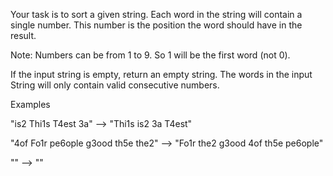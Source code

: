 Your task is to sort a given string. Each word in the string will contain a single number. This number is the position the word should have in the result.

Note: Numbers can be from 1 to 9. So 1 will be the first word (not 0).

If the input string is empty, return an empty string. The words in the input String will only contain valid consecutive numbers.

Examples

"is2 Thi1s T4est 3a"                -->       "Thi1s is2 3a T4est"

"4of Fo1r pe6ople g3ood th5e the2"  -->       "Fo1r the2 g3ood 4of th5e pe6ople"

"" 		 			                -->       ""
